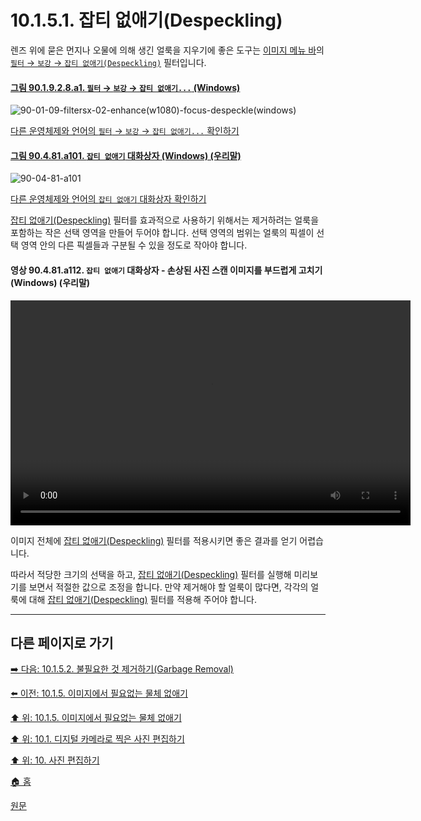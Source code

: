 # 10.1.5.1. 잡티 없애기(Despeckling)
렌즈 위에 묻은 먼지나 오물에 의해 생긴 얼룩을 지우기에 좋은 도구는 [이미지 메뉴 바](./19-glossaryx-image_menu_bar.md)의 [`필터` → `보강` → `잡티 없애기(Despeckling)`](./17-04-09-despeckle.md) 필터입니다.

<a id="90-01-09-02-08-a1"></a>

#### [그림 90.1.9.2.8.a1. `필터` → `보강` → `잡티 없애기...` (Windows)](./90-01-09-02-08-despeckle.md#90-01-09-02-08-a1)
![90-01-09-filtersx-02-enhance(w1080)-focus-despeckle(windows)](https://github.com/wonder13662/gimp/assets/15767104/12f92e0b-47e4-4620-aee8-7efa050f1829)

[다른 운영체제와 언어의 `필터` → `보강` → `잡티 없애기...` 확인하기](./90-01-09-02-08-despeckle.md#90-01-09-02-08-a2)

<a id="90-04-81-a101"></a>

#### [그림 90.4.81.a101. `잡티 없애기` 대화상자 (Windows) (우리말)](./90-04-0081-despeckle.md#90-04-81-a101)
![90-04-81-a101](https://github.com/wonder13662/gimp/assets/15767104/18fe823c-197d-4c19-b900-bac592aad42d)

[다른 운영체제와 언어의 `잡티 없애기` 대화상자 확인하기](./90-04-0081-despeckle.md#90-04-81-a102)

[잡티 없애기(Despeckling)](./17-04-09-despeckle.md) 필터를 효과적으로 사용하기 위해서는 제거하려는 얼룩을 포함하는 작은 선택 영역을 만들어 두어야 합니다. 선택 영역의 범위는 얼룩의 픽셀이 선택 영역 안의 다른 픽셀들과 구분될 수 있을 정도로 작아야 합니다. 

<a id="90-04-81-a112"></a>

#### 영상 90.4.81.a112. `잡티 없애기` 대화상자 - 손상된 사진 스캔 이미지를 부드럽게 고치기 (Windows) (우리말)
<video controls="controls" width="640" height="360" src="https://github.com/wonder13662/gimp/assets/15767104/cf7c7c55-b386-4577-a2c3-c9f8eb9a7e29"></video>

이미지 전체에 [잡티 없애기(Despeckling)](./17-04-09-despeckle.md) 필터를 적용시키면 좋은 결과를 얻기 어렵습니다.

따라서 적당한 크기의 선택을 하고, [잡티 없애기(Despeckling)](./17-04-09-despeckle.md) 필터를 실행해 미리보기를 보면서 적절한 값으로 조정을 합니다. 만약 제거해야 할 얼룩이 많다면, 각각의 얼룩에 대해 [잡티 없애기(Despeckling)](./17-04-09-despeckle.md) 필터를 적용해 주어야 합니다.

***

## 다른 페이지로 가기

[➡️ 다음: 10.1.5.2. 불필요한 것 제거하기(Garbage Removal)](./10-01-05-02-00-garbage_removal.md)

[⬅️ 이전: 10.1.5. 이미지에서 필요없는 물체 없애기](./10-01-05-00-removing_unwanted_objects_from_an_image.md)

[⬆️ 위: 10.1.5. 이미지에서 필요없는 물체 없애기](./10-01-05-00-removing_unwanted_objects_from_an_image.md)

[⬆️ 위: 10.1. 디지털 카메라로 찍은 사진 편집하기](./10-01-00-working-with-digital-camera-photos.md)

[⬆️ 위: 10. 사진 편집하기](./10-00-enhancing-photographs.md)

[🏠 홈](./00-home.md)

[원문](https://docs.gimp.org/2.10/ko/gimp-imaging-photos.html#gimp-using-photography-despeckling)

